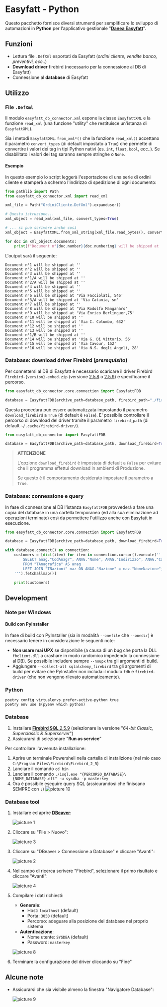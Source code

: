 # Easyfatt - Python

Questo pacchetto fornisce diversi strumenti per semplificare lo sviluppo di automazioni in **Python** per l'applicativo gestionale "[**Danea Easyfatt**](https://www.danea.it/software/easyfatt/)".

## Funzioni

- Lettura file `.DefXml` esportati da Easyfatt (_ordini cliente, vendite banco, preventivi, ecc.._)
- **Download driver** firebird (necessario per la connessione al DB di Easyfatt)
- Connessione al **database** di Easyfatt

## Utilizzo

### File `.DefXml`

Il modulo `easyfatt_db_connector.xml` espone la classe `EasyfattXML` e la funzione `read_xml` (una funzione "utility" che restituisce un'istanza di `EasyfattXML`).

Sia i metodi `EasyfattXML.from_xml*()` che la funzione `read_xml()` accettano il parametro `convert_types` (di default impostato a `True`) che permette di convertire i valori dei tag in tipi Python nativi (es. `int`, `float`, `bool`, ecc..). Se disabilitato i valori dei tag saranno sempre stringhe o `None`.

#### Esempio

In questo esempio lo script leggerà l'esportazione di una serie di ordini cliente e stamperà a schermo l'indirizzo di spedizione di ogni documento:

```python
from pathlib import Path
from easyfatt_db_connector.xml import read_xml

xml_file = Path("OrdiniCliente.DefXml").expanduser()

# Questa istruzione...
xml_object = read_xml(xml_file, convert_types=True)

# ... si può scrivere anche così
xml_object = EasyfattXML.from_xml_string(xml_file.read_bytes(), convert_types=True)

for doc in xml_object.documents:
    print(f"Document n°{doc.number}{doc.numbering} will be shipped at '{doc.delivery.address}'")
```

L'output sarà il seguente:

```plaintext
Document n°1 will be shipped at ''
Document n°2 will be shipped at ''
Document n°3 will be shipped at ''
Document n°1/A will be shipped at ''
Document n°2/A will be shipped at ''
Document n°4 will be shipped at ''
Document n°5 will be shipped at ''
Document n°6 will be shipped at 'Via Facciolati, 546'
Document n°3/A will be shipped at 'Via Catania, sn'
Document n°7 will be shipped at ''
Document n°8 will be shipped at 'Via Rodolfo Manganaro'
Document n°9 will be shipped at 'Via Enrico Berlinguer,75'
Document n°10 will be shipped at ''
Document n°11 will be shipped at 'Via C. Colombo, 632'
Document n°12 will be shipped at ''
Document n°13 will be shipped at ''
Document n°1/B will be shipped at ''
Document n°14 will be shipped at 'Via G. Di Vittorio, 56'
Document n°15 will be shipped at 'Via Cavour, 152'
Document n°16 will be shipped at 'Via N.S. degli Angeli, 28'
```

### Database: download driver Firebird (_prerequisito_)

Per connettersi al DB di Easyfatt è necessario scaricare il driver Firebird `Firebird-{version}-embed.zip` (versione [2.5.8](https://github.com/FirebirdSQL/firebird/releases/tag/R2_5_8) o [2.5.9](https://github.com/FirebirdSQL/firebird/releases/tag/R2_5_9)) e specificarne il percorso.

```python
from easyfatt_db_connector.core.connection import EasyfattFDB

database = EasyfattFDB(archive_path=database_path, firebird_path="./firebird-driver")
```

Questa procedura può essere automatizzata impostando il parametro `download_firebird` a `True` (di default è `False`). E' possibile controllare il percorso di download del driver tramite il parametro `firebird_path` (di default `~/.cache/firebird-driver/`).

```python
from easyfatt_db_connector import EasyfattFDB

database = EasyfattFDB(archive_path=database_path, download_firebird=True)
```

> **ATTENZIONE**
>
> L'opzione `download_firebird` è impostata di default a `False` per evitare che il programma effettui download in ambienti di Produzione.
>
> Se questo è il comportamento desiderato impostare il parametro a `True`.

### Database: connessione e query

In fase di connessione al DB l'istanza `EasyfattFDB` provvederà a fare una copia del database in una cartella temporanea (ed alla sua eliminazione ad operazioni terminate) così da permettere l'utilizzo anche con Easyfatt in esecuzione.

```python
from easyfatt_db_connector.core.connection import EasyfattFDB

database = EasyfattFDB(archive_path=database_path, download_firebird=True)

with database.connect() as connection:
    customers = [dict(item) for item in connection.cursor().execute('''
        SELECT anag."CodAnagr", ANAG."Nome", ANAG."Indirizzo", ANAG."Cap", ANAG."Citta", ANAG."Prov", ANAG."Regione", IIF(naz."NomeNazionePrint" IS NULL, 'Italia', naz."NomeNazionePrint") AS Nazione
        FROM "TAnagrafica" AS anag
        LEFT JOIN "TNazioni" naz ON ANAG."Nazione" = naz."NomeNazione";
    ''').fetchallmap()]

    print(customers)
```

## Development

### Note per Windows

#### Build con PyInstaller

In fase di build con PyInstaller (sia in modalità `--onefile` che `--onedir`) è necessario tenere in considerazione le seguenti note:

- **Non usare mai UPX** se disponibile (a causa di un bug che porta la DLL `fbclient.dll` a crashare in modo randomico impedendo la connessione al DB). Se possibile includere sempre `--noupx` tra gli argomenti di build.
- Aggiungere `--collect-all sqlalchemy_firebird` tra gli argomenti di build per evitare che PyInstaller non includa il modulo `fdb` e `firebird-driver` (che non vengono rilevato automaticamente).

### Python

```shell
poetry config virtualenvs.prefer-active-python true
poetry env use $(pyenv which python)
```

### Database

1. Installare [**Firebird SQL** 2.5.9](https://firebirdsql.org/en/firebird-2-5/) (selezionare la versione "_64-bit Classic, Superclassic & Superserver_")
2. Assicurarsi di selezionare "**Run as service**"

Per controllare l'avvenuta installazione:

1. Aprire un terminale Powershell nella cartella di installzione (nel mio caso `C:\Program Files\Firebird\Firebird_2_5`)
2. Lanciare il comando `cd bin`
3. Lanciare il comando `./isql.exe "{PERCORSO_DATABASE}\{NOME_DATABASE}.eft" -u sysdba -p masterkey`
4. Ora è possibile eseguire query SQL (assicurandosi che finiscano SEMPRE con `;`)
   ![picture 10](images/b84c1a8129e2b6860dd8fb3ca97956e01f1df8ab2447a4b3a79aa503a7389066.png)  

### Database tool

1. Installare ed aprire [**DBeaver**](https://dbeaver.io/):

   ![picture 1](images/6ad115036db6d0cacd65cd56fd433824e02255f08aad3bfe807015622b98d251.png)  

2. Cliccare su "File > Nuovo":

   ![picture 3](images/5bf1d7e5c76f4d7428abc4f7dcaed9aefbb74c04a4adaa944446dfa714d13f9d.png)  

3. Cliccare su "DBeaver > Connessione a Database" e cliccare "Avanti":

   ![picture 2](images/b871bea2ba76855114647dff6732888f05cc37831d177b7172c90f9b581e54df.png)  

4. Nel campo di ricerca scrivere "Firebird", selezionare il primo risultato e cliccare "Avanti":

   ![picture 4](images/a1c9c3910a6054f08b630aa07e697704c3f834011b9666c6ba76d77f80a1c7bf.png)

5. Compilare i dati richiesti:
   - **Generale**:
     - Host: `localhost` (default)
     - Porta: `3050` (default)
     - Percorso: adeguare alla posizione del database nel proprio sistema
   - **Autenticazione**:
     - Nome utente: `SYSDBA` (default)
     - Password: `masterkey`

   ![picture 8](images/25f4675dde1c3ead454938029857e73e3c2ab931f5a3308e5a72bbf3c0c448d9.png)  

6. Terminare la configurazione del driver cliccando su "Fine"

## Alcune note

- Assicurarsi che sia visibile almeno la finestra "Navigatore Database":

  ![picture 9](images/4296d83f4dc4bcd259c117af17cc52b8084a220ecb46b1ca086c22fd7a760d85.png)  
